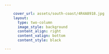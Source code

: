 ```yaml
---

    cover_url: assets/south-coast/4R4A8918.jpg
    layout:
      type: two-column
      image_style: background
      content_align: right
      content_valign: bottom
      content_style: black

---
```

